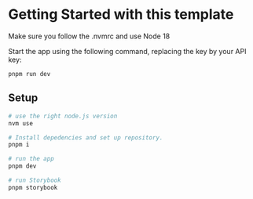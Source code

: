 # Getting Started with this template

Make sure you follow the .nvmrc and use Node 18

Start the app using the following command, replacing the key by your API key:

    pnpm run dev

## Setup

```sh
# use the right node.js version
nvm use

# Install depedencies and set up repository.
pnpm i

# run the app
pnpm dev

# run Storybook
pnpm storybook
```
